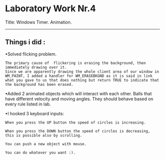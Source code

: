 Laboratory Work Nr.4
====================


Title: Windows Timer. Animation.

-----
Things i did :
--------------------

•Solved flicking problem.

	The primary cause of  flickering is erasing the background, then immediately drawing over it. 
	Since we are apparently drawing the whole client area of our window in WM_PAINT, I added a handler for WM_ERASEBKGND as it is said in link what you gave to us that does nothing but return TRUE to indicate that the background has been erased.

•Added 2 animated objects which will interact with each other. Balls that have different velocity and moving angles. They should behave based on every rule listed in lab.


•I hooked 3 keyboard inputs:

	When you press the UP button the speed of circles is increasing.

	When you press the DOWN button the speed of circles is decreasing, this is possible also by scrolling.

	You can push a new object with mouse.
	
	You can do whatever you want :). 
